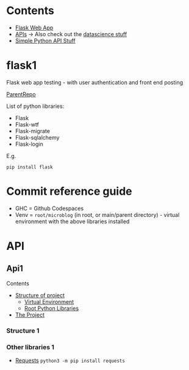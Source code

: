 # Contents
* [Flask Web App](#flask1)
* [APIs](#api) -> Also check out the [datascience stuff](https://github.com/signal-k/flask1/issues/8)
* [Simple Python API Stuff](#api1)

# flask1
Flask web app testing - with user authentication and front end posting

[ParentRepo](https://github.com/acord-robotics/datascience)

List of python libraries:
* Flask
* Flask-wtf
* Flask-migrate
* Flask-sqlalchemy
* Flask-login

E.g.
```
pip install flask 
```

# Commit reference guide
* GHC = Github Codespaces
* Venv = `root/microblog` (in root, or main/parent directory) - virtual environment with the above libraries installed

# API
## Api1

Contents
* [Structure of project](#structure-1)
    * [Virtual Environment](#venv-1)
    * [Root Python Libraries](#other-libraries-1)
* [The Project](https://github.com/signal-k/flask1/tree/main/api/1)

### Structure 1

### Other libraries 1

* [Requests](https://realpython.com/python-requests/)
`python3 -m pip install requests`
